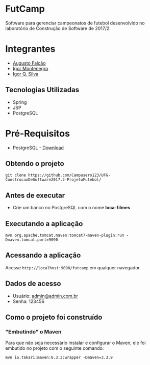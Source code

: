 # FutCamp
Software para gerenciar campeonatos de futebol desenvolvido no laboratório de Construção de Software de 2017/2.

# Integrantes

* [Augusto Falcão](https://github.com/Campusero123)
* [Igor Montenegro](https://github.com/IgorMontenegro)
* [Igor Q. Silva](https://github.com/igorqsilva)

## Tecnologias Utilizadas

* Spring
* JSP
* PostgreSQL

# Pré-Requisitos

* PostgreSQL - [Download](https://www.enterprisedb.com/downloads/postgres-postgresql-downloads#windows) 

## Obtendo o projeto

`git clone https://github.com/Campusero123/UFG-ConstrucaoDeSoftware2017.2-ProjetoFutebol/`

## Antes de executar

- Crie um banco no PostgreSQL com o nome <b>loca-filmes</b>

## Executando a aplicação

`mvn org.apache.tomcat.maven:tomcat7-maven-plugin:run -Dmaven.tomcat.port=9090`

## Acessando a aplicação

Acesse `http://localhost:9090/futcamp` em qualquer navegador.

## Dados de acesso

- Usuário: admin@admin.com.br
- Senha: 123456

## Como o projeto foi construído

### "Embutindo" o Maven

Para que não seja necessário instalar e configurar o Maven, ele foi embutido no projeto com o seguinte comando:

`mvn io.takari:maven:0.3.3:wrapper -Dmaven=3.3.9`
